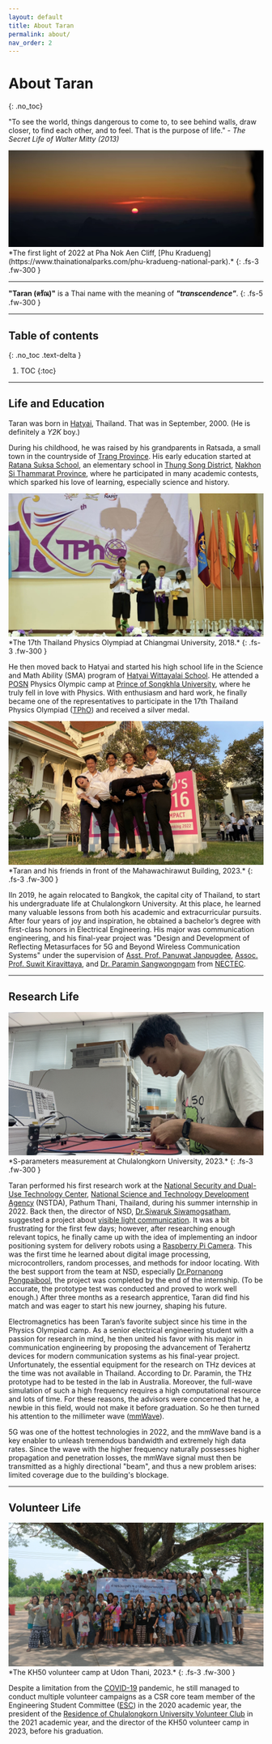 ```yaml
---
layout: default
title: About Taran
permalink: about/
nav_order: 2
---
```

# About Taran
{: .no_toc}

"To see the world, things dangerous to come to, to see behind walls, draw closer, to find each other, and to feel. That is the purpose of life."  - _The Secret Life of Walter Mitty (2013)_


<img src="\pages\02_AboutMe\firstlight.jpg" alt="The first light of 2022 at Pha Nok Aen Cliff, Phu Kradueng."/>
*The first light of 2022 at Pha Nok Aen Cliff, [Phu Kradueng](https://www.thainationalparks.com/phu-kradueng-national-park).*
{: .fs-3 .fw-300  }

---

**"Taran (ตรัณ)"** is a Thai name with the meaning of **_"transcendence"_**.
{: .fs-5 .fw-300 }

---

## Table of contents
{: .no_toc .text-delta }

1. TOC
{:toc}

---

## Life and Education

Taran was born in [Hatyai](https://en.wikipedia.org/wiki/Hat_Yai), Thailand. That was in September, 2000. (He is definitely a _Y2K_ boy.)

During his childhood, he was raised by his grandparents in Ratsada, a small town in the countryside of [Trang Province](https://en.wikipedia.org/wiki/Trang_province). His early education started at [Ratana Suksa School](https://www.facebook.com/ratanasuksaschool/?locale=th_TH), an elementary school in [Thung Song District](https://en.wikipedia.org/wiki/Thung_Song_district), [Nakhon Si Thammarat Province](https://en.wikipedia.org/wiki/Nakhon_Si_Thammarat), where he participated in many academic contests, which sparked his love of learning, especially science and history.

<img src="\pages\02_AboutMe\TPhO17.jpg" alt="The 17th Thailand Physics Olympiad at Chiangmai University, 2018."/>
*The 17th Thailand Physics Olympiad at Chiangmai University, 2018.*
{: .fs-3 .fw-300 }

He then moved back to Hatyai and started his high school life in the Science and Math Ability (SMA) program of [Hatyai Wittayalai School](https://www.hatyaiwit.ac.th/frontpage). He attended a [POSN](https://www.posn.or.th/en/home-en) Physics Olympic camp at [Prince of Songkhla University](https://en.psu.ac.th/), where he truly fell in love with Physics. With enthusiasm and hard work, he finally became one of the representatives to participate in the 17th Thailand Physics Olympiad ([TPhO](https://www.facebook.com/TPhO2018/)) and received a silver medal.

<img src="\pages\02_AboutMe\CUfriends.jpg" alt="Taran and his friends in front of the Mahawachirawut Building, 2023."/>
*Taran and his friends in front of the Mahawachirawut Building, 2023.*
{: .fs-3 .fw-300 }

IIn 2019, he again relocated to Bangkok, the capital city of Thailand, to start his undergraduate life at Chulalongkorn University. At this place, he learned many valuable lessons from both his academic and extracurricular pursuits. After four years of joy and inspiration, he obtained a bachelor’s degree with first-class honors in Electrical Engineering. His major was communication engineering, and his final-year project was "Design and Development of Reflecting Metasurfaces for 5G and Beyond Wireless Communication Systems" under the supervision of [Asst. Prof. Panuwat Janpugdee](https://ee.eng.chula.ac.th/panuwat-chanpakdee/), [Assoc. Prof. Suwit Kiravittaya](http://suwitkiravittaya.eng.chula.ac.th/main.html), and [Dr. Paramin Sangwongngam](https://scholar.google.com/citations?user=Aa_1hvAAAAAJ&hl=en) from [NECTEC](https://www.nectec.or.th/).

---

## Research Life

<img src="\pages\02_AboutMe\MicrowaveLab.jpg" alt="S-parameter measurement at Chulalongkorn University, 2023."/>
*S-parameters measurement at Chulalongkorn University, 2023.*
{: .fs-3 .fw-300 }

Taran performed his first research work at the [National Security and Dual-Use Technology Center](https://www.nstda.or.th/home/home/nsd/), [National Science and Technology Development Agency](https://www.nstda.or.th/) (NSTDA), Pathum Thani, Thailand, during his summer internship in 2022. Back then, the director of NSD, [Dr.Siwaruk Siwamogsatham](https://ieeexplore.ieee.org/author/37300974800), suggested a project about [visible light communication](https://en.wikipedia.org/wiki/Visible_light_communication). It was a bit frustrating for the first few days; however, after researching enough relevant topics, he finally came up with the idea of implementing an indoor positioning system for delivery robots using a [Raspberry Pi Camera](https://projects.raspberrypi.org/en/projects/getting-started-with-picamera). This was the first time he learned about digital image processing, microcontrollers, random processes, and methods for indoor locating. With the best support from the team at NSD, especially [Dr.Pornanong Pongpaibool](https://ieeexplore.ieee.org/author/37266567100), the project was completed by the end of the internship. (To be accurate, the prototype test was conducted and proved to work well enough.) After three months as a research apprentice, Taran did find his match and was eager to start his new journey, shaping his future.

Electromagnetics has been Taran’s favorite subject since his time in the Physics Olympiad camp. As a senior electrical engineering student with a passion for research in mind, he then united his favor with his major in communication engineering by proposing the advancement of Terahertz devices for modern communication systems as his final-year project. Unfortunately, the essential equipment for the research on THz devices at the time was not available in Thailand. According to Dr. Paramin, the THz prototype had to be tested in the lab in Australia. Moreover, the full-wave simulation of such a high frequency requires a high computational resource and lots of time. For these reasons, the advisors were concerned that he, a newbie in this field, would not make it before graduation. So he then turned his attention to the millimeter wave ([mmWave](https://en.wikipedia.org/wiki/Extremely_high_frequency)).

5G was one of the hottest technologies in 2022, and the mmWave band is a key enabler to unleash tremendous bandwidth and extremely high data rates. Since the wave with the higher frequency naturally possesses higher propagation and penetration losses, the mmWave signal must then be transmitted as a highly directional "beam", and thus a new problem arises: limited coverage due to the building's blockage. 

---

## Volunteer Life

<img src="\pages\02_AboutMe\KH50camp.jpg" alt="KH50camp_pic"/>
*The KH50 volunteer camp at Udon Thani, 2023.*
{: .fs-3 .fw-300 }

Despite a limitation from the [COVID-19](https://www.who.int/europe/emergencies/situations/covid-19) pandemic, he still managed to conduct multiple volunteer campaigns as a CSR core team member of the Engineering Student Committee ([ESC](https://www.facebook.com/escchula?locale=th_TH)) in the 2020 academic year, the president of the [Residence of Chulalongkorn University Volunteer Club](https://www.facebook.com/kaihor.chula?locale=th_TH) in the 2021 academic year, and the director of the KH50 volunteer camp in 2023, before his graduation. 